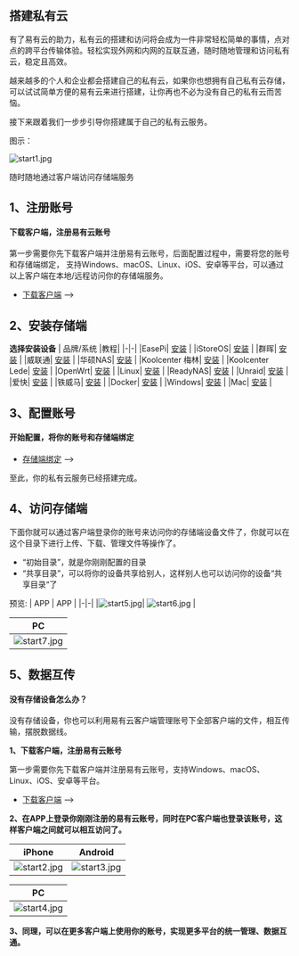 ## 搭建私有云

有了易有云的助力，私有云的搭建和访问将会成为一件非常轻松简单的事情，点对点的跨平台传输体验。轻松实现外网和内网的互联互通，随时随地管理和访问私有云，稳定且高效。

越来越多的个人和企业都会搭建自己的私有云，如果你也想拥有自己私有云存储，可以试试简单方便的易有云来进行搭建，让你再也不必为没有自己的私有云而苦恼。

接下来跟着我们一步步引导你搭建属于自己的私有云服务。


图示：

![start1.jpg](./start/start1.png)

随时随地通过客户端访问存储端服务

## 1、注册账号

#### 下载客户端，注册易有云账号

第一步需要你先下载客户端并注册易有云账号，后面配置过程中，需要将您的账号和存储端绑定，
支持Windows、macOS、Linux、iOS、安卓等平台，可以通过以上客户端在本地/远程访问你的存储端服务。

* [下载客户端](/zh/guide/linkease_app/download.md) -->

## 2、安装存储端

**选择安装设备**
| 品牌/系统 |教程|
|-|-|
|EasePi| [安装](/zh/guide/linkease_app/storage/easepi.md) |
|iStoreOS| [安装](/zh/guide/linkease_app/storage/istoreos.md) |
|群晖| [安装](/zh/guide/linkease_app/storage/synology.md) |
|威联通| [安装](/zh/guide/linkease_app/storage/qnap.md) |
|华硕NAS| [安装](/zh/guide/linkease_app/storage/asus_nas.md) |
|Koolcenter 梅林| [安装](/zh/guide/linkease_app/storage/koolcenter_merlin.md) |
|Koolcenter Lede| [安装](/zh/guide/linkease_app/storage/koolcenter_lede.md) |
|OpenWrt| [安装](/zh/guide/linkease_app/storage/openwrt.md) |
|Linux| [安装](/zh/guide/linkease_app/storage/linux.md) |
|ReadyNAS| [安装](/zh/guide/linkease_app/storage/ready_nas.md) |
|Unraid| [安装](/zh/guide/linkease_app/storage/unraid.md) |
|爱快| [安装](/zh/guide/linkease_app/storage/ikuai.md) |
|铁威马| [安装](/zh/guide/linkease_app/storage/terra_master.md) |
|Docker| [安装](/zh/guide/linkease_app/storage/docker.md) |
|Windows| [安装](/zh/guide/linkease_app/storage/windows.md) |
|Mac| [安装](/zh/guide/linkease_app/storage/mac.md) |


## 3、配置账号

#### 开始配置，将你的账号和存储端绑定

* [存储端绑定](/zh/guide/linkease_app/bind.md) -->

至此，你的私有云服务已经搭建完成。

## 4、访问存储端

下面你就可以通过客户端登录你的账号来访问你的存储端设备文件了，你就可以在这个目录下进行上传、下载、管理文件等操作了。

* “初始目录”，就是你刚刚配置的目录
* “共享目录”，可以将你的设备共享给别人，这样别人也可以访问你的设备“共享目录“了

预览:
| APP | APP |
|-|-|
|![start5.jpg](./start/start5.jpg)| ![start6.jpg](./start/start6.jpg) |

| PC |
|-|
|![start7.jpg](./start/start7.jpg)|


## 5、数据互传

#### 没有存储设备怎么办？

没有存储设备，你也可以利用易有云客户端管理账号下全部客户端的文件，相互传输，摆脱数据线。

**1、下载客户端，注册易有云账号**

第一步需要你先下载客户端并注册易有云账号，支持Windows、macOS、Linux、iOS、安卓等平台。

* [下载客户端](/zh/guide/linkease_app/download.md) -->

**2、在APP上登录你刚刚注册的易有云账号，同时在PC客户端也登录该账号，这样客户端之间就可以相互访问了。**

| iPhone | Android |
|-|-|
|![start2.jpg](./start/start2.jpg)| ![start3.jpg](./start/start3.jpg) |

| PC |
|-|
|![start4.jpg](./start/start4.jpg)|

**3、同理，可以在更多客户端上使用你的账号，实现更多平台的统一管理、数据互通。**



